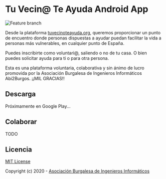 # Tu Vecin@ Te Ayuda Android App

![Feature branch](https://github.com/tu-vecino-te-ayuda/TuVecinoTeAyuda-Android/workflows/Feature%20branch/badge.svg)

Desde la plataforma [tuvecinoteayuda.org](https://www.tuvecinoteayuda.org/), queremos proporcionar
un punto de encuentro donde personas dispuestas a ayudar puedan facilitar la vida a personas más
vulnerables, en cualquier punto de España.

Puedes inscribirte como voluntari@, saliendo o no de tu casa. O bien puedes solicitar ayuda para ti
o para otra persona.

Esta es una plataforma voluntaria, colaborativa y sin ánimo de lucro promovida por la Asociación
Burgalesa de Ingenieros Informáticos Abi2Burgos. ¡¡MIL GRACIAS!!

## Descarga

Próximamente en Google Play...

## Colaborar

TODO

## Licencia

[MIT License](https://github.com/tu-vecino-te-ayuda/TuVecinoTeAyuda-Android/blob/develop/LICENCE)

Copyright (c) 2020 - [Asociación Burgalesa de Ingenieros Informáticos](https://abi2burgos.es/)
